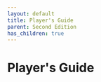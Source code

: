 ```yaml
---
layout: default
title: Player's Guide
parent: Second Edition
has_children: true
---
```


# Player's Guide
